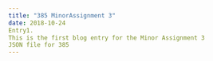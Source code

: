 ```yaml
---
title: "385 MinorAssignment 3"
date: 2018-10-24
Entry1.
This is the first blog entry for the Minor Assignment 3
JSON file for 385
---
```

